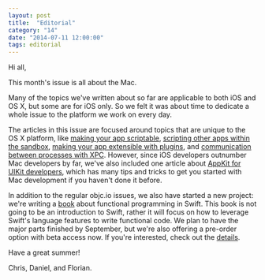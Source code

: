 ```yaml
---
layout: post
title:  "Editorial"
category: "14"
date: "2014-07-11 12:00:00"
tags: editorial
---
```


Hi all,

This month's issue is all about the Mac. 

Many of the topics we've written about so far are applicable to both iOS and OS X, but some are for iOS only. So we felt it was about time to dedicate a whole issue to the platform we work on every day.

The articles in this issue are focused around topics that are unique to the OS X platform, like [making your app scriptable](TODO), [scripting other apps within the sandbox](TODO), [making your app extensible with plugins](TODO), and [communication between processes with XPC](TODO). However, since iOS developers outnumber Mac developers by far, we've also included one article about [AppKit for UIKit developers](TODO), which has many tips and tricks to get you started with Mac development if you haven't done it before.

In addition to the regular objc.io issues, we also have started a new project: we're writing a [book](http://www.objc.io/books) about functional programming in Swift. This book is not going to be an introduction to Swift, rather it will focus on how to leverage Swift's language features to write functional code. We plan to have the major parts finished by September, but we're also offering a pre-order option with beta access now. If you're interested, check out the [details](http://www.objc.io/books).

Have a great summer!

Chris, Daniel, and Florian.
